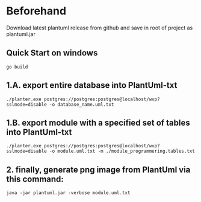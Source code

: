 
# Beforehand 
 
Download latest plantuml release from github and save in root of project as plantuml.jar

## Quick Start on windows

`go build`

## 1.A. export entire database into PlantUml-txt 
`./planter.exe postgres://postgres:postgres@localhost/wvp?sslmode=disable -o database_name.uml.txt` 

## 1.B. export module with a specified set of tables into PlantUml-txt
`./planter.exe postgres://postgres:postgres@localhost/wvp?sslmode=disable -o module.uml.txt -m ./module_programmering.tables.txt`


## 2. finally, generate png image from PlantUml via this command:   
`java -jar plantuml.jar -verbose module.uml.txt`

